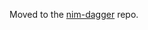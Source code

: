 Moved to the [nim-dagger](https://github.com/status-im/nim-dagger/tree/main/dagger/contracts) repo.
